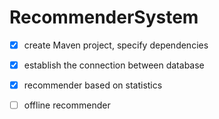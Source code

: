 # RecommenderSystem

- [x] create Maven project, specify dependencies

- [x] establish the connection between database

- [x] recommender based on statistics

- [ ] offline recommender
